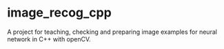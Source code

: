 # image_recog_cpp
A project for teaching, checking and preparing image examples for neural network in C++ with openCV.
